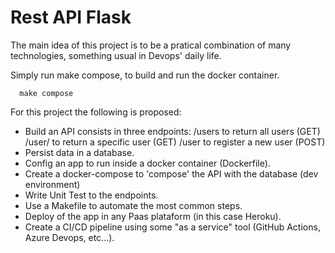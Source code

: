 # Rest API Flask

The main idea of this project is to be a pratical combination of many technologies, something usual in Devops' daily life.

Simply run make compose, to build and run the docker container.
```make
  make compose
```
For this project the following is proposed:
- Build an API consists in three endpoints:
    /users to return all users (GET)
    /user/<cpf> to return a specific user (GET)
    /user to register a new user (POST)
- Persist data in a database.
- Config an app to run inside a docker container (Dockerfile).
- Create a docker-compose to 'compose' the API with the database (dev environment)
- Write Unit Test to the endpoints.
- Use a Makefile to automate the most common steps.
- Deploy of the app in any Paas plataform (in this case Heroku).
- Create a CI/CD pipeline using some "as a service" tool (GitHub Actions, Azure Devops, etc...).
